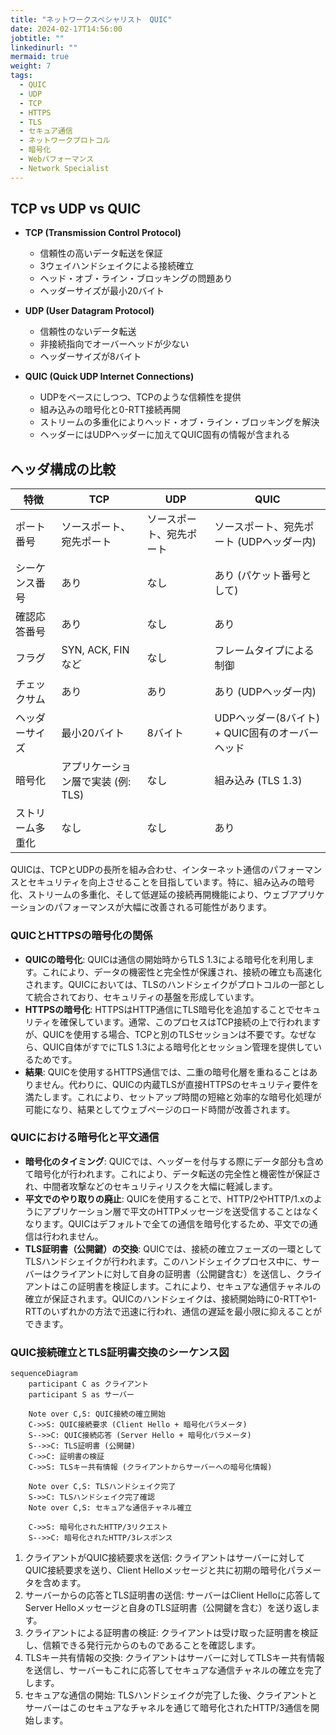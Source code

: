 ```yaml
---
title: "ネットワークスペシャリスト　QUIC"
date: 2024-02-17T14:56:00
jobtitle: ""
linkedinurl: ""
mermaid: true
weight: 7
tags:
  - QUIC
  - UDP
  - TCP
  - HTTPS
  - TLS
  - セキュア通信
  - ネットワークプロトコル
  - 暗号化
  - Webパフォーマンス
  - Network Specialist
---
```


## TCP vs UDP vs QUIC

- **TCP (Transmission Control Protocol)**
  - 信頼性の高いデータ転送を保証
  - 3ウェイハンドシェイクによる接続確立
  - ヘッド・オブ・ライン・ブロッキングの問題あり
  - ヘッダーサイズが最小20バイト

- **UDP (User Datagram Protocol)**
  - 信頼性のないデータ転送
  - 非接続指向でオーバーヘッドが少ない
  - ヘッダーサイズが8バイト

- **QUIC (Quick UDP Internet Connections)**
  - UDPをベースにしつつ、TCPのような信頼性を提供
  - 組み込みの暗号化と0-RTT接続再開
  - ストリームの多重化によりヘッド・オブ・ライン・ブロッキングを解決
  - ヘッダーにはUDPヘッダーに加えてQUIC固有の情報が含まれる

## ヘッダ構成の比較

| 特徴          | TCP                             | UDP           | QUIC                                   |
|-------------|---------------------------------|---------------|----------------------------------------|
| ポート番号      | ソースポート、宛先ポート              | ソースポート、宛先ポート | ソースポート、宛先ポート (UDPヘッダー内) |
| シーケンス番号  | あり                             | なし           | あり (パケット番号として)                 |
| 確認応答番号   | あり                             | なし           | あり                                    |
| フラグ         | SYN, ACK, FINなど                 | なし           | フレームタイプによる制御                   |
| チェックサム    | あり                             | あり           | あり (UDPヘッダー内)                     |
| ヘッダーサイズ  | 最小20バイト                      | 8バイト        | UDPヘッダー(8バイト) + QUIC固有のオーバーヘッド |
| 暗号化        | アプリケーション層で実装 (例: TLS) | なし           | 組み込み (TLS 1.3)                      |
| ストリーム多重化 | なし                             | なし           | あり                                    |

QUICは、TCPとUDPの長所を組み合わせ、インターネット通信のパフォーマンスとセキュリティを向上させることを目指しています。特に、組み込みの暗号化、ストリームの多重化、そして低遅延の接続再開機能により、ウェブアプリケーションのパフォーマンスが大幅に改善される可能性があります。

### QUICとHTTPSの暗号化の関係

- **QUICの暗号化**: QUICは通信の開始時からTLS 1.3による暗号化を利用します。これにより、データの機密性と完全性が保護され、接続の確立も高速化されます。QUICにおいては、TLSのハンドシェイクがプロトコルの一部として統合されており、セキュリティの基盤を形成しています。
- **HTTPSの暗号化**: HTTPSはHTTP通信にTLS暗号化を追加することでセキュリティを確保しています。通常、このプロセスはTCP接続の上で行われますが、QUICを使用する場合、TCPと別のTLSセッションは不要です。なぜなら、QUIC自体がすでにTLS 1.3による暗号化とセッション管理を提供しているためです。
- **結果**: QUICを使用するHTTPS通信では、二重の暗号化層を重ねることはありません。代わりに、QUICの内蔵TLSが直接HTTPSのセキュリティ要件を満たします。これにより、セットアップ時間の短縮と効率的な暗号化処理が可能になり、結果としてウェブページのロード時間が改善されます。

### QUICにおける暗号化と平文通信

- **暗号化のタイミング**: QUICでは、ヘッダーを付与する際にデータ部分も含めて暗号化が行われます。これにより、データ転送の完全性と機密性が保証され、中間者攻撃などのセキュリティリスクを大幅に軽減します。
- **平文でのやり取りの廃止**: QUICを使用することで、HTTP/2やHTTP/1.xのようにアプリケーション層で平文のHTTPメッセージを送受信することはなくなります。QUICはデフォルトで全ての通信を暗号化するため、平文での通信は行われません。
- **TLS証明書（公開鍵）の交換**: QUICでは、接続の確立フェーズの一環としてTLSハンドシェイクが行われます。このハンドシェイクプロセス中に、サーバーはクライアントに対して自身の証明書（公開鍵含む）を送信し、クライアントはこの証明書を検証します。これにより、セキュアな通信チャネルの確立が保証されます。QUICのハンドシェイクは、接続開始時に0-RTTや1-RTTのいずれかの方法で迅速に行われ、通信の遅延を最小限に抑えることができます。

### QUIC接続確立とTLS証明書交換のシーケンス図

```mermaid
sequenceDiagram
    participant C as クライアント
    participant S as サーバー

    Note over C,S: QUIC接続の確立開始
    C->>S: QUIC接続要求 (Client Hello + 暗号化パラメータ)
    S-->>C: QUIC接続応答 (Server Hello + 暗号化パラメータ)
    S-->>C: TLS証明書 (公開鍵)
    C->>C: 証明書の検証
    C->>S: TLSキー共有情報 (クライアントからサーバーへの暗号化情報)

    Note over C,S: TLSハンドシェイク完了
    S->>C: TLSハンドシェイク完了確認
    Note over C,S: セキュアな通信チャネル確立

    C->>S: 暗号化されたHTTP/3リクエスト
    S-->>C: 暗号化されたHTTP/3レスポンス

```

1. クライアントがQUIC接続要求を送信: クライアントはサーバーに対してQUIC接続要求を送り、Client Helloメッセージと共に初期の暗号化パラメータを含めます。
2. サーバーからの応答とTLS証明書の送信: サーバーはClient Helloに応答してServer Helloメッセージと自身のTLS証明書（公開鍵を含む）を送り返します。
3. クライアントによる証明書の検証: クライアントは受け取った証明書を検証し、信頼できる発行元からのものであることを確認します。
4. TLSキー共有情報の交換: クライアントはサーバーに対してTLSキー共有情報を送信し、サーバーもこれに応答してセキュアな通信チャネルの確立を完了します。
5. セキュアな通信の開始: TLSハンドシェイクが完了した後、クライアントとサーバーはこのセキュアなチャネルを通じて暗号化されたHTTP/3通信を開始します。
